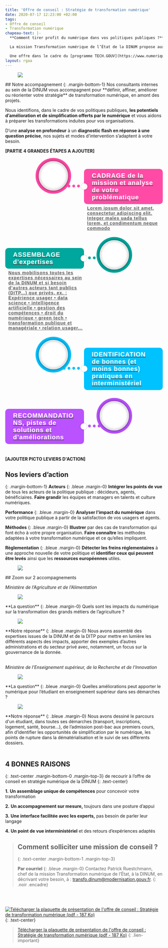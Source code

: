 ```yaml
---
title: 'Offre de conseil : Stratégie de transformation numérique'
date: 2020-07-17 12:23:00 +02:00
tags:
- Offre de conseil
- Transformation numérique
chapeau-text: |-
  **Comment tirer profit du numérique dans vos politiques publiques ?**

  La mission Transformation numérique de l’État de la DINUM propose aux cadres dirigeants de l’État une offre de conseil en stratégie numérique, adaptée à vos problématiques et votre culture métier. Nous vous aidons à tirer tout le potentiel du numérique – dans toutes ses composantes– pour transformer vos politiques publiques.

  Une offre dans le cadre du [programme TECH.GOUV](https://www.numerique.gouv.fr/publication/tech-gouv-strategie-et-feuille-de-route-2019-2021/).
layout: rgaa
---
```


<style>
.main-timeline{
    font-family: 'Quicksand', sans-serif;
    position: relative;
}
.main-timeline:after{
    content: '';
    display: block;
    clear: both;
}
.main-timeline .timeline{
    width: 50%;
    padding: 35px 0 0 100px;
    margin: 0 0 20px 20px;
    float: right;
}
.main-timeline .timeline-content{
    color: #555;
    display: block;
    position: relative;
}
.main-timeline .timeline-content:hover{ text-decoration: none; }
.main-timeline .timeline-icon{
    color: #FF4BA6;
    background-color: #fff;
    font-size: 50px;
    text-align: center;
    line-height: 90px;
    height: 90px;
    width: 90px;
    border-radius: 50%;
    border: 2px solid #e7e7e7;
    box-shadow: 0 0 10px rgba(0,0,0,0.3) inset,0 0 10px rgba(0,0,0,0.5),0 0 0 10px #FF4BA6;
    position: absolute;
    left: -145px;
    top: -25px;
    z-index: 2;
}
.main-timeline .title{
    color: #fff;
    background-color: #FF4BA6;
    font-size: 20px;
    font-weight: 700;
    letter-spacing: 1px;
    padding: 10px 25px;
    margin: 0 0 5px;
    border-radius: 10px;
    position: relative;
}
.main-timeline .title:before,
.main-timeline .title:after{
    content: '';
    background-color: #fff;
    height: 20px;
    width: 20px;
    border-radius: 50%;
    box-shadow: 0 0 5px rgba(0,0,0,0.2);
    transform: translateY(-50%);
    position: absolute;
    left: -9px;
    top: 50%;
}
.main-timeline .title:after{
    background-color: transparent;
    height: 3px;
    width: 55px;
    border-top: 9px dotted #FF4BA6;
    box-shadow: none;
    border-radius: 0;
    left: -68px;
}
.main-timeline .description{
    font-size: 14px;
    font-weight: 600;
    letter-spacing: 1px;
    margin: 0 0 0 10px;
}
.main-timeline .timeline:nth-child(even){
    float: left;
    padding: 35px 100px 0 0;
    margin: 0 20px 20px 0;
}
.main-timeline .timeline:nth-child(even) .timeline-icon{
    left: auto;
    right: -144px;
}
.main-timeline .timeline:nth-child(even) .title:before{
    left: auto;
    right: -9px;
}
.main-timeline .timeline:nth-child(even) .title:after{
    left: auto;
    right: -68px;
}
.main-timeline .timeline:nth-child(4n+2) .timeline-icon{
    color: #00A79D;
    box-shadow: 0 0 10px rgba(0,0,0,0.3) inset,0 0 10px rgba(0,0,0,0.5),0 0 0 10px #00A79D;
}
.main-timeline .timeline:nth-child(4n+2) .title{ background-color: #00A79D; }
.main-timeline .timeline:nth-child(4n+2) .title:after{ border-color: #00A79D; }
.main-timeline .timeline:nth-child(4n+3) .timeline-icon{
    color: #00C2FF;
    box-shadow: 0 0 10px rgba(0,0,0,0.3) inset,0 0 10px rgba(0,0,0,0.5),0 0 0 10px #00C2FF;
}
.main-timeline .timeline:nth-child(4n+3) .title{ background-color: #00C2FF; }
.main-timeline .timeline:nth-child(4n+3) .title:after{ border-color: #00C2FF; }
.main-timeline .timeline:nth-child(4n+4) .timeline-icon{
    color: #BA52FF;
    box-shadow: 0 0 10px rgba(0,0,0,0.3) inset,0 0 10px rgba(0,0,0,0.5),0 0 0 10px #BA52FF;
}
.main-timeline .timeline:nth-child(4n+4) .title{ background-color: #BA52FF; }
.main-timeline .timeline:nth-child(4n+4) .title:after{ border-color: #BA52FF; }
@media screen and (max-width:767px){
    .main-timeline .timeline,
    .main-timeline .timeline:nth-child(even){
        width: 100%;
        padding: 15px 0 0 10px;
        margin: 0 0 20px;
    }
    .main-timeline .timeline-icon,
    .main-timeline .timeline:nth-child(even) .timeline-icon{
        font-size: 30px;
        line-height: 48px;
        height: 50px;
        width: 50px;
        left: 0;
        top: -6px;
    }
    .main-timeline .title{ padding-left: 70px; }
    .main-timeline .description{ margin-left: 70px; }
    .main-timeline .title:before,
    .main-timeline .title:after{
        display: none;
    }
}
@media screen and (max-width:576px){
    .main-timeline .title{ font-size: 18px; }
}
</style>
<figure class='image-left' style='width: 10%;'>
<img src="/uploads/picto-accompagnement.png"/>
</figure>## Notre accompagnement
{: .margin-bottom-1}
Nos consultants internes au sein de la DINUM vous accompagnent pour **définir, affiner, améliorer ou réorienter votre stratégie** de transformation numérique, en amont des projets.

Nous identifions, dans le cadre de vos politiques publiques, **les potentiels d’amélioration et de simplification offerts par le numérique** et vous aidons à préparer les transformations induites pour vos organisations.

D’une **analyse en profondeur** à un **diagnostic flash en réponse à une question précise**, nos sujets et modes d’intervention s’adaptent à votre besoin.

**[PARTIE 4 GRANDES ÉTAPES A AJOUTER]**
<div class="container">
    <div class="row">
        <div class="col-md-12">
            <div class="main-timeline">
                <div class="timeline">
                    <a href="#" class="timeline-content">
                        <div class="timeline-icon">
                            <i class="fa fa-globe"></i>
                        </div>
                        <h3 class="title">CADRAGE de la mission et analyse de votre problématique</h3>
                        <p class="description">
                            Lorem ipsum dolor sit amet, consectetur adipiscing elit. Integer males uada tellus lorem, et condimentum neque commodo
                        </p>
                    </a>
                </div>
                <div class="timeline">
                    <a href="#" class="timeline-content">
                        <div class="timeline-icon">
                            <i class="fa fa-users"></i>
                        </div>
                        <h3 class="title">ASSEMBLAGE d’expertises</h3>
                        <p class="description">
                            Nous mobilisons toutes les expertises nécessaires au sein de la DINUM et si besoin d’autres acteurs tant publics (DITP...) que privés, ex. : <br>Expérience usager • data science • intelligence artificielle • gestion des compétences • droit du numérique • green tech • transformation publique et managériale • relation usager...
                        </p>
                    </a>
                </div>
                        <div class="timeline">
                            <a href="#" class="timeline-content">
                                <div class="timeline-icon">
                                    <i class="fa fa-briefcase"></i>
                                </div>
                                <h3 class="title">IDENTIFICATION de bonnes (et moins bonnes) pratiques en interministériel</h3>                              
                            </a>
                        </div>
<div class="timeline">
                            <a href="#" class="timeline-content">
                                <div class="timeline-icon">
                                    <i class="fa fa-users"></i>
                                </div>
                                <h3 class="title">RECOMMANDATIONS, pistes de solutions et d’améliorations</h3>                                </a>
                        </div>
            </div>
        </div>
    </div>
</div>


**[AJOUTER PICTO LEVIERS D'ACTION]**
## Nos leviers d’action

{: .margin-bottom-1}
**Acteurs**
{: .bleue .margin-0}
**Intégrer les points de vue** de tous les acteurs de la politique publique : décideurs, agents, bénéficiaires.
**Faire grandir** les équipes et managers en talents et culture numériques.

**Performance**
{: .bleue .margin-0}
**Analyser l’impact du numérique** dans votre politique publique à partir de la satisfaction de vos usagers et agents.

**Méthodes**
{: .bleue .margin-0}
**Illustrer** par des cas de transformation qui font écho à votre propre organisation. **Faire connaître** les méthodes adaptées à votre transformation numérique et ce qu’elles impliquent.

**Règlementation**
{: .bleue .margin-0}
**Détecter les freins réglementaires** à une approche nouvelle de votre politique et **identifier ceux qui peuvent être levés** ainsi que les **ressources européennes** utiles.



<figure class='image-left' style='width: 6%;'>
<img src="/uploads/picto-zoom.png"/>
</figure>## Zoom sur 2 accompagnements

*Ministère de l’Agriculture et de l’Alimentation*
<figure class='image-left' style='width: 4%;'>
<img src="/uploads/picto-problematique.png"/>
</figure>**La question**
{: .bleue .margin-0}
Quels sont les impacts du numérique sur la transformation des grands métiers de l’agriculture ? 

<figure class='image-left' style='width: 4%;'>
<img src="/uploads/picto-intervention.png"/>
</figure>**Notre réponse**
{: .bleue .margin-0}
Nous avons assemblé des expertises issues de la DINUM et de la DITP pour mettre en lumière les différents aspects des impacts, apporter des exemples d’autres administrations et du secteur privé avec, notamment, un focus sur la gouvernance de la donnée.
<br>
<br>

*Ministère de l’Enseignement supérieur, de la Recherche et de l'Innovation*
<figure class='image-left' style='width: 4%;'>
<img src="/uploads/picto-problematique.png"/>
</figure>**La question**
{: .bleue .margin-0}
Quelles améliorations peut apporter le numérique pour l’étudiant en enseignement supérieur dans ses démarches ?

<figure class='image-left' style='width: 4%;'>
<img src="/uploads/picto-intervention.png"/>
</figure>**Notre réponse**
{: .bleue .margin-0}
Nous avons dessiné le parcours d'un étudiant, dans toutes ses démarches (transport, inscriptions, logement, santé, bourse…), de l’admission post-bac aux premiers cours, afin d’identifier les opportunités de simplification par le numérique, les points de rupture dans la dématérialisation et le suivi de ses différents dossiers.
<br>
<br>

## 4 BONNES RAISONS
{: .text-center .margin-bottom-0 .margin-top-3}
de recourir à l’offre de conseil en stratégie numérique de la DINUM
{: .text-center}

**1.** **Un assemblage unique de compétences** pour concevoir votre transformation

**2.** **Un accompagnement sur mesure,** toujours dans une posture d’appui

**3.** **Une interface facilitée avec les experts,** pas besoin de parler leur langage

**4.** **Un point de vue interministériel** et des retours d’expériences adaptés
 

> ## Comment solliciter une mission de conseil ?
> {: .text-center .margin-bottom-1 .margin-top-3}
> 
> **Par courriel**
> {: .bleue .margin-0}
> Contactez Patrick Ruestchmann, chef de la mission Transformation numérique de l’État, à la DINUM, en décrivant votre besoin, à : [transfo.dinum@modernisation.gouv.fr](mailto:transfo.dinum@modernisation.gouv.fr).
{: .noir .encadre}
<br>
<br>

[![Télécharger la plaquette de présentation de l'offre de conseil : Stratégie de transformation numérique (pdf - 187&nbsp;Ko)](/uploads/Capture-ecran-plaquette-offre-conseil-strategie-transfonum.jpg)](/uploads/Plaquette_offre-conseil-strategie-transfonum.pdf "Télécharger la plaquette de présentation de l'offre de conseil : Stratégie de transformation numérique (pdf - 187&nbsp;Ko)")
{: .text-center}
> [Télécharger la plaquette de présentation de l'offre de conseil : Stratégie de transformation numérique (pdf - 187&nbsp;Ko)](/uploads/Plaquette_offre-conseil-strategie-transfonum.pdf)
{: .lien-important}